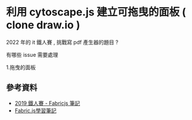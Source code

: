 # 利用 cytoscape.js 建立可拖曳的面板 ( clone draw.io )

2022 年的 it 鐵人賽 , 挑戰寫 pdf 產生器的題目 ? 

有哪些 issue 需要處理

1.拖曳的面板

## 參考資料

- [2019 鐵人賽 - Fabricjs 筆記](https://ithelp.ithome.com.tw/users/20111995/ironman/2099)
- [Fabric.js學習筆記](https://www.itread01.com/content/1546238352.html)

